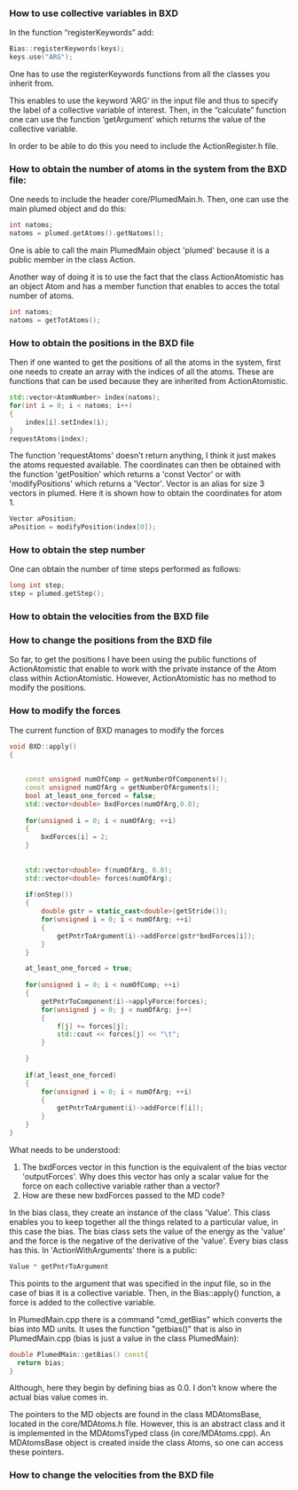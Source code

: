### How to use collective variables in BXD

In the function “registerKeywords” add:

```c++
Bias::registerKeywords(keys);
keys.use("ARG");
```
One has to use the registerKeywords functions from all the classes you inherit from. 

This enables to use the keyword ‘ARG’ in the input file and thus to specify the label of a collective variable of interest. 
Then, in the “calculate” function one can use the function ‘getArgument’ which returns the value of the collective variable.

In order to be able to do this you need to include the ActionRegister.h file. 




### How to obtain the number of atoms in the system from the BXD file:

One needs to include the header core/PlumedMain.h.
Then, one can use the main plumed object and do this:

```c++
int natoms;
natoms = plumed.getAtoms().getNatoms();
```
One is able to call the main PlumedMain object 'plumed' because it is a public member in the class Action.

Another way of doing it is to use the fact that the class ActionAtomistic has an object Atom and has a member function that enables to acces the total number of atoms.

```c++
int natoms;
natoms = getTotAtoms();
```

### How to obtain the positions in the BXD file

Then if one wanted to get the positions of all the atoms in the system, first one needs to create an array with the indices of all the atoms. These are functions that can be used because they are inherited from ActionAtomistic.

```c++
std::vector<AtomNumber> index(natoms);
for(int i = 0; i < natoms; i++)
{
    index[i].setIndex(i);
}
requestAtoms(index);
```

The function 'requestAtoms' doesn't return anything, I think it just makes the atoms requested available. The coordinates can then be obtained with the function 'getPosition' which returns a 'const Vector' or with 'modifyPositions' which returns a 'Vector'. Vector is an alias for size 3 vectors in plumed. Here it is shown how to obtain the coordinates for atom 1.

```c++
Vector aPosition;   
aPosition = modifyPosition(index[0]);
```

### How to obtain the step number

One can obtain the number of time steps performed as follows:

```c++
long int step;
step = plumed.getStep();
```

### How to obtain the velocities from the BXD file




### How to change the positions from the BXD file

So far, to get the positions I have been using the public functions of ActionAtomistic that enable to work with the private instance of the Atom class within ActionAtomistic. However, ActionAtomistic has no method to modify the positions.

### How to modify the forces 

The current function of BXD manages to modify the forces

```c++
void BXD::apply()
{
    
    
    const unsigned numOfComp = getNumberOfComponents();
    const unsigned numOfArg = getNumberOfArguments();
    bool at_least_one_forced = false;
    std::vector<double> bxdForces(numOfArg,0.0);
    
    for(unsigned i = 0; i < numOfArg; ++i)
    {
        bxdForces[i] = 2;
    }
    
    
    std::vector<double> f(numOfArg, 0.0);
    std::vector<double> forces(numOfArg);
    
    if(onStep())
    {
        double gstr = static_cast<double>(getStride());
        for(unsigned i = 0; i < numOfArg; ++i)
        {
            getPntrToArgument(i)->addForce(gstr*bxdForces[i]);
        }
    }

    at_least_one_forced = true;
    
    for(unsigned i = 0; i < numOfComp; ++i)
    {
        getPntrToComponent(i)->applyForce(forces);
        for(unsigned j = 0; j < numOfArg; j++)
        {
            f[j] += forces[j];
            std::cout << forces[j] << "\t";
        }

    }
    
    if(at_least_one_forced)
    {
        for(unsigned i = 0; i < numOfArg; ++i)
        {
            getPntrToArgument(i)->addForce(f[i]);
        }
    }    
}
```
What needs to be understood:
 1. The bxdForces vector in this function is the equivalent of the bias vector 'outputForces'. Why does this vector has only a scalar value for the force on each collective variable rather than a vector? 
 2. How are these new bxdForces passed to the MD code?
 
In the bias class, they create an instance of the class 'Value'. This class enables you to keep together all the things related to a particular value, in this case the bias. The bias class sets the value of the energy as the 'value' and the force is the negative of the derivative of the 'value'. Every bias class has this. In 'ActionWithArguments' there is a public:

```c++
Value * getPntrToArgument
```

This points to the argument that was specified in the input file, so in the case of bias it is a collective variable. Then, in the Bias::apply() function, a force is added to the collective variable.

In PlumedMain.cpp there is a command "cmd_getBias" which converts the bias into MD units. It uses the function "getbias()" that is also in PlumedMain.cpp (bias is just a value in the class PlumedMain):

```c++
double PlumedMain::getBias() const{
  return bias;
}
```
Although, here they begin by defining bias as 0.0. I don't know where the actual bias value comes in.


The pointers to the MD objects are found in the class MDAtomsBase, located in the core/MDAtoms.h file. However, this is an abstract class and it is implemented in the MDAtomsTyped class (in core/MDAtoms.cpp).
An MDAtomsBase object is created inside the class Atoms, so one can access these pointers.

### How to change the velocities from the BXD file

